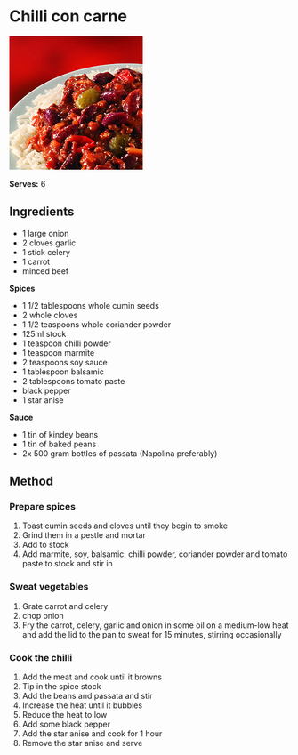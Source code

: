 # Chilli con carne

![Name](resources/chilli.jpg)

**Serves:** 6

## Ingredients
- 1 large onion
- 2 cloves garlic
- 1 stick celery
- 1 carrot
- minced beef

**Spices**  
- 1 1/2 tablespoons whole cumin seeds
- 2 whole cloves
- 1 1/2 teaspoons whole coriander powder
- 125ml stock
- 1 teaspoon chilli powder
- 1 teaspoon marmite
- 2 teaspoons soy sauce
- 1 tablespoon balsamic
- 2 tablespoons tomato paste
- black pepper
- 1 star anise

**Sauce**  
- 1 tin of kindey beans
- 1 tin of baked peans
- 2x 500 gram bottles of passata (Napolina preferably)


## Method
### Prepare spices
1.  Toast cumin seeds and cloves until they begin to smoke
1. Grind them in a pestle and mortar
1. Add to stock
1. Add marmite, soy, balsamic, chilli powder, coriander powder and tomato paste to stock and stir in

### Sweat vegetables
1. Grate carrot and celery
1. chop onion
1. Fry the carrot, celery, garlic and onion in some oil on a medium-low heat and add the lid to the pan to sweat for 15 minutes, stirring occasionally

### Cook the chilli
1. Add the meat and cook until it browns
1. Tip in the spice stock
1. Add the beans and passata and stir
1. Increase the heat until it bubbles
1. Reduce the heat to low
1. Add some black pepper
1. Add the star anise and cook for 1 hour
1. Remove the star anise and serve
